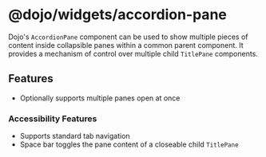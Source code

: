 # @dojo/widgets/accordion-pane

Dojo's `AccordionPane` component can be used to show multiple pieces of content inside collapsible panes within a common parent component. It provides a mechanism of control over multiple child `TitlePane` components.

## Features

- Optionally supports multiple panes open at once

### Accessibility Features

- Supports standard tab navigation
- Space bar toggles the pane content of a closeable child `TitlePane`
